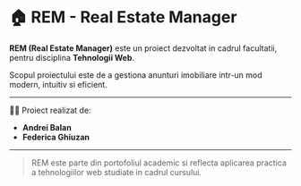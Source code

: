 # 🏠 REM - Real Estate Manager

**REM (Real Estate Manager)** este un proiect dezvoltat in cadrul facultatii, pentru disciplina **Tehnologii Web**.

Scopul proiectului este de a gestiona anunturi imobiliare intr-un mod modern, intuitiv si eficient.

---

👨‍💻 Proiect realizat de:  
- **Andrei Balan**  
- **Federica Ghiuzan**

---

> REM este parte din portofoliul academic si reflecta aplicarea practica a tehnologiilor web studiate in cadrul cursului.


